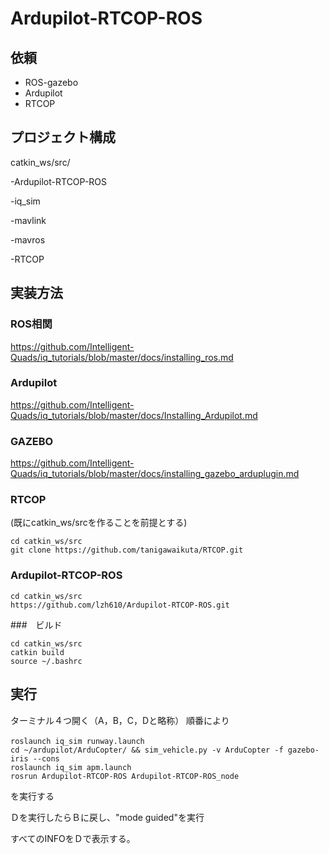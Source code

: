 # Ardupilot-RTCOP-ROS

## 依頼
- ROS-gazebo
- Ardupilot
- RTCOP

## プロジェクト構成
catkin_ws/src/
 
 -Ardupilot-RTCOP-ROS
 
 -iq_sim
 
 -mavlink 
 
 -mavros
 
 -RTCOP

## 実装方法

### ROS相関
https://github.com/Intelligent-Quads/iq_tutorials/blob/master/docs/installing_ros.md

### Ardupilot
https://github.com/Intelligent-Quads/iq_tutorials/blob/master/docs/Installing_Ardupilot.md

### GAZEBO
https://github.com/Intelligent-Quads/iq_tutorials/blob/master/docs/installing_gazebo_arduplugin.md

### RTCOP
(既にcatkin_ws/srcを作ることを前提とする)
```
cd catkin_ws/src
git clone https://github.com/tanigawaikuta/RTCOP.git
```

### Ardupilot-RTCOP-ROS
```
cd catkin_ws/src
https://github.com/lzh610/Ardupilot-RTCOP-ROS.git
```

###　ビルド
```
cd catkin_ws/src
catkin build
source ~/.bashrc
```

## 実行

ターミナル４つ開く（A，B，C，Dと略称）
順番により
```
roslaunch iq_sim runway.launch　
cd ~/ardupilot/ArduCopter/ && sim_vehicle.py -v ArduCopter -f gazebo-iris --cons
roslaunch iq_sim apm.launch
rosrun Ardupilot-RTCOP-ROS Ardupilot-RTCOP-ROS_node
```

を実行する

Ｄを実行したらＢに戻し、"mode guided"を実行

すべてのINFOをＤで表示する。


